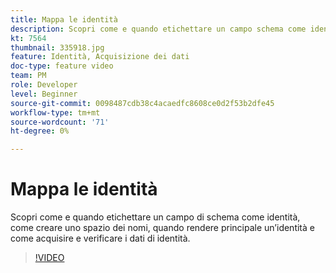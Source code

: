 ```yaml
---
title: Mappa le identità
description: Scopri come e quando etichettare un campo schema come identità e come creare uno spazio dei nomi. Scopri quando rendere un’identità principale e come acquisire e verificare i dati di identità.
kt: 7564
thumbnail: 335918.jpg
feature: Identità, Acquisizione dei dati
doc-type: feature video
team: PM
role: Developer
level: Beginner
source-git-commit: 0098487cdb38c4acaedfc8608ce0d2f53b2dfe45
workflow-type: tm+mt
source-wordcount: '71'
ht-degree: 0%

---
```



# Mappa le identità

Scopri come e quando etichettare un campo di schema come identità, come creare uno spazio dei nomi, quando rendere principale un’identità e come acquisire e verificare i dati di identità.

>[!VIDEO](https://video.tv.adobe.com/v/335918?quality=12)
